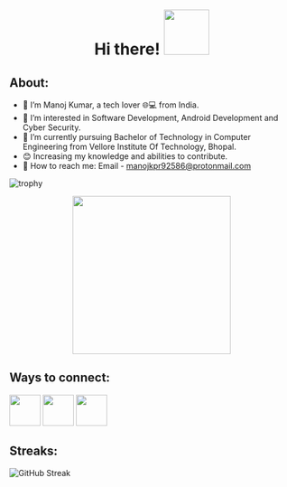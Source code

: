 <h1 align="center">
  Hi there!
  <img src="https://creazilla-store.fra1.digitaloceanspaces.com/cliparts/845901/namaste-clipart-xl.png" width="80px"/>
</h1>



<h2>About:</h2>

- 👋 I’m Manoj Kumar, a tech lover 🌐💻 from India.
- 👀 I’m interested in Software Development, Android Development and Cyber Security.
- 🌱 I’m currently pursuing Bachelor of Technology in Computer Engineering from Vellore Institute Of Technology, Bhopal.
- 😊 Increasing my knowledge and abilities to contribute.
- 📖 How to reach me: Email - manojkpr92586@protonmail.com

![trophy](https://github-profile-trophy.vercel.app/?username=manojkpr08)




<section>
<div id="header" align="center">
  <img src="https://vectorified.com/images/coder-icon-9.png" width="280"/>
</div>
<h2>Ways to connect:</h2>
</section>

<a href="https://www.linkedin.com/in/thisismanoj"><img src="https://cdn.iconscout.com/icon/free/png-64/linkedin-189-721962.png" width=55></a>
<a href="https://www.instagram.com/manojkumar04._"><img src="https://cdn.iconscout.com/icon/free/png-64/instagram-216-721958.png" width=55></a>
<a href="https://www.twitter.com/manojk58"><img src="https://cdn.iconscout.com/icon/free/png-64/twitter-241-721979.png" width=55></a>

<section>
<h2>Streaks:</h2>

![GitHub Streak](https://github-readme-streak-stats.herokuapp.com?user=manojkpr08&theme=cobalt&date_format=j%20M%5B%20Y%5D&background=000000&border=7536B2&stroke=9243DD&ring=89502D&fire=FF9554&currStreakNum=D280FF&sideNums=BC52FF&currStreakLabel=64EAE2&sideLabels=48A8A2&dates=A42EE5)

</section>

<!---
manojkpr08/manojkpr08 is a ✨ special ✨ repository because its `README.md` (this file) appears on your GitHub profile.
You can click the Preview link to take a look at your changes.
--->
